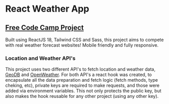 # React Weather App
## [Free Code Camp Project](https://www.youtube.com/watch?v=Reny0cTTv24&t=1s)

Built using ReactJS 18, Tailwind CSS and Sass, this project aims to compete with real weather forecast websites! Mobile friendly and fully responsive.


### Location and Weather API's
This project uses two different API's to fetch location and weather data, [GeoDB](https://rapidapi.com/wirefreethought/api/geodb-cities) and [OpenWeather](https://openweathermap.org/api).
For both API's a react hook was created, to encapsulate all the data preparation and fetch logic (fetch methods, type cheking, etc), private keys are required to make requests, and those were added via environment variables. This not only protects the public key, but also makes the hook reusable for any other project (using any other key).

